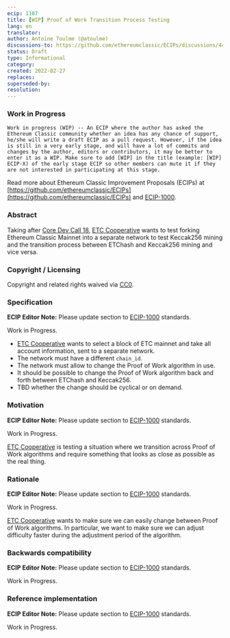 ```yaml
---
ecip: 1107
title: [WIP] Proof of Work Transition Process Testing
lang: en
translator: 
author: Antoine Toulme (@atoulme)
discussions-to: https://github.com/ethereumclassic/ECIPs/discussions/444
status: Draft
type: Informational
category: 
created: 2022-02-27
replaces: 
superseded-by: 
resolution: 
---
```


### Work in Progress

	Work in progress (WIP) -- An ECIP where the author has asked the Ethereum Classic community whether an idea has any chance of support, he/she will write a draft ECIP as a pull request. However, if the idea is still in a very early stage, and will have a lot of commits and changes by the author, editors or contributors, it may be better to enter it as a WIP. Make sure to add [WIP] in the title (example: [WIP] ECIP-X) of the early stage ECIP so other members can mute it if they are not interested in participating at this stage.

Read more about Ethereum Classic Improvement Proposals (ECIPs) at [https://github.com/ethereumclassic/ECIPs](https://github.com/ethereumclassic/ECIPs) and [ECIP-1000](http://ecips.ethereumclassic.org/ECIPs/ecip-1000).

### Abstract

Taking after [Core Dev Call 18](https://github.com/ethereumclassic/ECIPs/issues/434), [ETC Cooperative](https://etccooperative.org/) wants to test forking Ethereum Classic Mainnet into a separate network to test Keccak256 mining and the transition process between ETChash and Keccak256 mining and vice versa. 

### Copyright / Licensing

Copyright and related rights waived via [CC0](https://creativecommons.org/publicdomain/zero/1.0/).

### Specification
**ECIP Editor Note:** Please update section to [ECIP-1000](http://ecips.ethereumclassic.org/ECIPs/ecip-1000) standards.

Work in Progress.

* [ETC Cooperative](https://etccooperative.org/) wants to select a block of ETC mainnet and take all account information, sent to a separate network.
* The network must have a different `chain_id`.
* The network must allow to change the Proof of Work algorithm in use.
* It should be possible to change the Proof of Work algorithm back and forth between ETChash and Keccak256.
* TBD whether the change should be cyclical or on demand.

### Motivation
**ECIP Editor Note:** Please update section to [ECIP-1000](http://ecips.ethereumclassic.org/ECIPs/ecip-1000) standards.

Work in Progress.

[ETC Cooperative](https://etccooperative.org/) is testing a situation where we transition across Proof of Work algorithms and require something that looks as close as possible as the real thing.

### Rationale
**ECIP Editor Note:** Please update section to [ECIP-1000](http://ecips.ethereumclassic.org/ECIPs/ecip-1000) standards.

Work in Progress.

[ETC Cooperative](https://etccooperative.org/) wants to make sure we can easily change between Proof of Work algorithms. In particular, we want to make sure we can adjust difficulty faster during the adjustment period of the algorithm.

### Backwards compatibility
**ECIP Editor Note:** Please update section to [ECIP-1000](http://ecips.ethereumclassic.org/ECIPs/ecip-1000) standards.

Work in Progress.

### Reference implementation
**ECIP Editor Note:** Please update section to [ECIP-1000](http://ecips.ethereumclassic.org/ECIPs/ecip-1000) standards.

Work in Progress.
